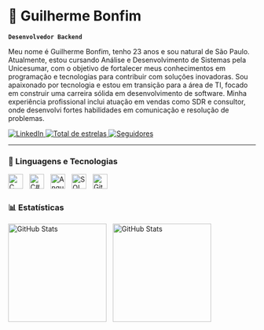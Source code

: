 # 👾 Guilherme Bonfim

**`Desenvolvedor Backend`**

Meu nome é Guilherme Bonfim, tenho 23 anos e sou natural de São Paulo. Atualmente, estou cursando Análise e Desenvolvimento de Sistemas pela Unicesumar, com o objetivo de fortalecer meus conhecimentos em programação e tecnologias para contribuir com soluções inovadoras. Sou apaixonado por tecnologia e estou em transição para a área de TI, focado em construir uma carreira sólida em desenvolvimento de software. Minha experiência profissional inclui atuação em vendas como SDR e consultor, onde desenvolvi fortes habilidades em comunicação e resolução de problemas.


<p align="left">
    <a href="https://www.linkedin.com/in/oguibonfim/" target="_blank">
        <img 
            alt="LinkedIn" 
            title="LinkedIn" 
            src="https://custom-icon-badges.demolab.com/badge/LinkedIn-blue?color=0A66C2&logo=linkedin&logoColor=white&style=for-the-badge&labelColor=0A66C2"
        />
    </a>
    <a href="https://github.com/Larissakich?tab=repositories&sort=stargazers">
        <img 
            alt="Total de estrelas" 
            title="Total de estrelas GitHub" 
            src="https://custom-icon-badges.demolab.com/github/stars/guibonf1m?color=55960c&style=for-the-badge&labelColor=488207&logo=star&label=estrelas"
        />
    </a>
<a href="https://github.com/guibonf1m?tab=followers">
    <img 
        alt="Seguidores" 
        title="Me siga no GitHub" 
        src="https://custom-icon-badges.demolab.com/github/followers/guibonf1m?color=FFA500&labelColor=FFA500&style=for-the-badge&logo=github&label=Seguidores&logoColor=white"
        />
    </a>
</p>

---

### 🤖 Linguagens e Tecnologias


<img 
    align="left" 
    alt="C" 
    title="C"
    width="30px" 
    style="padding-right: 10px;" 
    src="https://cdn.jsdelivr.net/gh/devicons/devicon@latest/icons/c/c-original.svg" 
/>
<img 
    align="left" 
    alt="C#"
    title="C#" 
    width="30px" 
    style="padding-right: 10px;" 
    src="https://cdn.jsdelivr.net/gh/devicons/devicon@latest/icons/csharp/csharp-original.svg" 
/>
<img 
    align="left" 
    alt="Angular"
    title="Angular" 
    width="30px" 
    style="padding-right: 10px;" 
    src="https://cdn.jsdelivr.net/gh/devicons/devicon@latest/icons/angular/angular-original.svg" 
/>

<img 
    align="left" 
    alt="SQL Server" 
    title="SQL Server"
    width="30px" 
    style="padding-right: 10px;" 
    src="https://cdn.jsdelivr.net/gh/devicons/devicon@latest/icons/microsoftsqlserver/microsoftsqlserver-original.svg" 
/>

<img 
    align="left" 
    alt="Git" 
    title="Git"
    width="30px" 
    style="padding-right: 10px;" 
    src="https://cdn.jsdelivr.net/gh/devicons/devicon@latest/icons/git/git-original.svg" 
/>

<br/>
<br/>

### 📊 Estatísticas

<p>
  <img 
    align="left" 
    alt="GitHub Stats" 
    height="200" 
    style="padding-right: 10px;" 
    src="https://github-readme-stats.vercel.app/api?username=guibonf1m&show_icons=true&theme=tokyonight&include_all_commits=true&locale=pt-br" 
  />

<img 
      align="left" 
      alt="GitHub Stats" 
      height="200" 
      src="https://github-readme-stats.vercel.app/api/top-langs/?username=guibonf1m&theme=tokyonight&layout=compact&custom_title=Tecnologias&langs_count=9" 
  />

</p>
